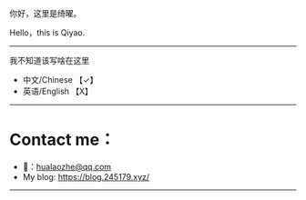 你好，这里是绮曜。

Hello，this is Qiyao.

---

我不知道该写啥在这里

- 中文/Chinese 【✓】
- 英语/English 【X】

---

# Contact me：

- 📮：hualaozhe@qq.com
- My blog: https://blog.245179.xyz/

---
